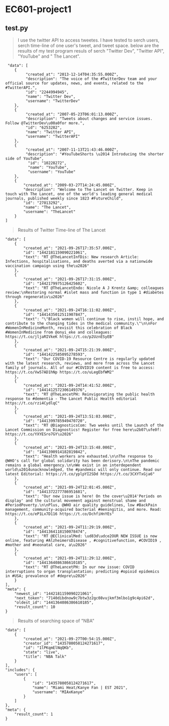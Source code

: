 # EC601-project1

## test.py
> I use the twitter API to access tweetes. I have tested to serch users, serch time-line of one user's tweet, and tweet space. 
> below are the results of my test program
> resuls of serch "Twitter Dev", "Twitter API", "YouTube" and " The Lancet". 

     "data": [
        {
             "created_at": "2013-12-14T04:35:55.000Z",
             "description": "The voice of the #TwitterDev team and your official source for updates, news, and events, related to the #TwitterAPI.",
             "id": "2244994945",
             "name": "Twitter Dev",
             "username": "TwitterDev"
        },
        {
             "created_at": "2007-05-23T06:01:13.000Z",
             "description": "Tweets about changes and service issues. Follow @TwitterDev\u00a0for more.",
             "id": "6253282",
             "name": "Twitter API",
             "username": "TwitterAPI"
        },
        {
             "created_at": "2007-11-13T21:43:46.000Z",
             "description": "#YouTubeShorts \u2014 Introducing the shorter side of YouTube",
              "id": "10228272",
              "name": "YouTube",
              "username": "YouTube"
        },
        {
            "created_at": "2009-03-27T14:24:45.000Z",
            "description": "Welcome to The Lancet on Twitter. Keep in touch with The Lancet, one of the world's leading general medical journals, published weekly since 1823 #FutureChild",
            "id": "27013292",
            "name": "The Lancet",
            "username": "TheLancet"
        }
    ]

> Results of Twitter Time-line of The Lancet

    "data": [
        {
            "created_at": "2021-09-26T17:35:57.000Z",
            "id": "1442181159090221061",
            "text": "RT @TheLancetInfDis: New research Article: Infections, hospitalisations, and deaths averted via a nationwide vaccination campaign using the\u2026"
        },
        {
            "created_at": "2021-09-26T17:31:15.000Z",
            "id": "1442179975126425602",
            "text": "RT @TheLancetEndo: Nicole A J Krentz &amp; colleagues review:\nRestoring normal #islet mass and function in type 1 #diabetes through regenerativ\u2026"
        },
        {
            "created_at": "2021-09-24T16:11:02.000Z",
            "id": "1441435012511907847",
            "text": "\"Black women will continue to rise, instil hope, and contribute to the changing tides in the medical community.\"\n\nFor #WomenInMedicineMonth, revisit this celebration of Black #WomenInMedicine from @onyi_eke and colleagues: https://t.co/jljaRIVkeK https://t.co/p2UznESyEB"
        },
        {
            "created_at": "2021-09-24T15:21:39.000Z",
            "id": "1441422585095278593",
            "text": "Our COVID-19 Resource Centre is regularly updated with the latest research, reviews, and more from across the Lancet family of journals. All of our #COVID19 content is free to access: https://t.co/Vw57AD1hNp https://t.co/uLegEbfWM2"
        },
        {
            "created_at": "2021-09-24T14:41:52.000Z",
            "id": "1441412572306149376",
            "text": "RT @TheLancetPH: Reinvigorating the public health response to #dementia - The Lancet Public Health editorial  https://t.co/rzi4CydlqC"
        },
        {
            "created_at": "2021-09-24T13:51:03.000Z",
            "id": "1441399785949470720",
            "text": "RT @DiagnosticsCom: Two weeks until the Launch of the Lancet Commission on Diagnostics! Register for free here\u2b07\ufe0f: https://t.co/YXYESro7GY\u2026"
        },
        {
            "created_at": "2021-09-24T13:15:48.000Z",
            "id": "1441390914182819842",
            "text": "Health workers are exhausted.\n\nThe response to @WHO's call for global solidarity has been derisory.\n\nThe pandemic remains a global emergency.\n\nWe exist in an interdependent world\u2014unacknowledged, the #pandemic will only continue. Read our latest Editorial: https://t.co/yplpYI2SDd https://t.co/3CXYTxGja6"
        },
        {
            "created_at": "2021-09-24T12:01:45.000Z",
            "id": "1441372277786951681",
            "text": "Our new issue is here! On the cover\u2014'Periods on display' and the cultural movement against menstrual shame and #PeriodPoverty.\n\nPlus, @WHO air quality guidelines, low #BackPain management, community-acquired bacterial #meningitis, and more. Read: https://t.co/eP1Lx7D116 https://t.co/DchfiHnYEs"
        },
        {
            "created_at": "2021-09-24T11:29:19.000Z",
            "id": "1441364118150078474",
            "text": "RT @EClinicalMed: \ud83d\udce2OUR NEW ISSUE is now online, featuring #AlzheimersDisease , #cognitivefunction, #COVID19 , #mother and #neonatal care, a\u2026"
        },
        {
            "created_at": "2021-09-24T11:29:12.000Z",
            "id": "1441364086386610185",
            "text": "RT @TheLancetPH: In our new issue: COVID interruptions to organ transplantation; predicting #opioid epidemics in #USA; prevalence of #depre\u2026"
        }
    ],
    "meta": {
        "newest_id": "1442181159090221061",
        "next_token": "7140dibdnow9c7btw3z2gc08vujkmf3mlbo1g9c4pi62d",
        "oldest_id": "1441364086386610185",
        "result_count": 10
    }

> Results of searching space of "NBA"

    "data": [
        {
            "created_at": "2021-09-27T00:54:15.000Z",
            "creator_id": "1435780058124271617",
            "id": "1lPKqmElNqQKb",
            "state": "live",
            "title": "NBA Talk"
        }
    ],
    "includes": {
        "users": [
            {
                "id": "1435780058124271617",
                "name": "Miami Heat/Kanye Fan | EST 2021",
                "username": "MIAxKanye"
            }
        ]
    },
    "meta": {
        "result_count": 1
    }

